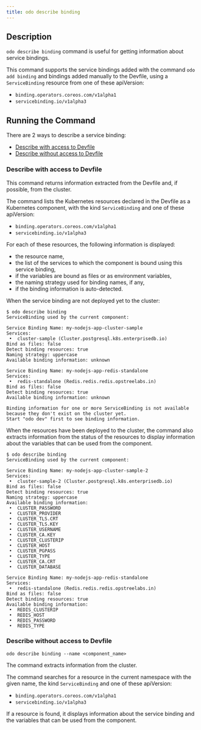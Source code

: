 ```yaml
---
title: odo describe binding
---
```


## Description

`odo describe binding` command is useful for getting information about service bindings.

This command supports the service bindings added with the command `odo add binding` and bindings added manually to the Devfile, using a `ServiceBinding` resource from one of these apiVersion:
- `binding.operators.coreos.com/v1alpha1`
- `servicebinding.io/v1alpha3`

## Running the Command

There are 2 ways to describe a service binding:
- [Describe with access to Devfile](#describe-with-access-to-devfile)
- [Describe without access to Devfile](#describe-without-access-to-devfile)

### Describe with access to Devfile

This command returns information extracted from the Devfile and, if possible, from the cluster.

The command lists the Kubernetes resources declared in the Devfile as a Kubernetes component,
with the kind `ServiceBinding` and one of these apiVersion:
- `binding.operators.coreos.com/v1alpha1`
- `servicebinding.io/v1alpha3`

For each of these resources, the following information is displayed:
- the resource name,
- the list of the services to which the component is bound using this service binding,
- if the variables are bound as files or as environment variables,
- the naming strategy used for binding names, if any,
- if the binding information is auto-detected.

When the service binding are not deployed yet to the cluster:

```shell
$ odo describe binding
ServiceBinding used by the current component:

Service Binding Name: my-nodejs-app-cluster-sample
Services:
 •  cluster-sample (Cluster.postgresql.k8s.enterprisedb.io)
Bind as files: false
Detect binding resources: true
Naming strategy: uppercase
Available binding information: unknown

Service Binding Name: my-nodejs-app-redis-standalone
Services:
 •  redis-standalone (Redis.redis.redis.opstreelabs.in)
Bind as files: false
Detect binding resources: true
Available binding information: unknown

Binding information for one or more ServiceBinding is not available because they don't exist on the cluster yet.
Start "odo dev" first to see binding information.
```

When the resources have been deployed to the cluster, the command also extracts information from the status of the resources to display information about the variables that can be used from the component.

```shell
$ odo describe binding 
ServiceBinding used by the current component:

Service Binding Name: my-nodejs-app-cluster-sample-2
Services:
 •  cluster-sample-2 (Cluster.postgresql.k8s.enterprisedb.io)
Bind as files: false
Detect binding resources: true
Naming strategy: uppercase
Available binding information:
 •  CLUSTER_PASSWORD
 •  CLUSTER_PROVIDER
 •  CLUSTER_TLS.CRT
 •  CLUSTER_TLS.KEY
 •  CLUSTER_USERNAME
 •  CLUSTER_CA.KEY
 •  CLUSTER_CLUSTERIP
 •  CLUSTER_HOST
 •  CLUSTER_PGPASS
 •  CLUSTER_TYPE
 •  CLUSTER_CA.CRT
 •  CLUSTER_DATABASE

Service Binding Name: my-nodejs-app-redis-standalone
Services:
 •  redis-standalone (Redis.redis.redis.opstreelabs.in)
Bind as files: false
Detect binding resources: true
Available binding information:
 •  REDIS_CLUSTERIP
 •  REDIS_HOST
 •  REDIS_PASSWORD
 •  REDIS_TYPE
```

### Describe without access to Devfile

```shell
odo describe binding --name <component_name>
```

The command extracts information from the cluster.

The command searches for a resource in the current namespace with the given name, the kind `ServiceBinding` and one of these apiVersion:
- `binding.operators.coreos.com/v1alpha1`
- `servicebinding.io/v1alpha3`

If a resource is found, it displays information about the service binding and the variables that can be used from the component.
